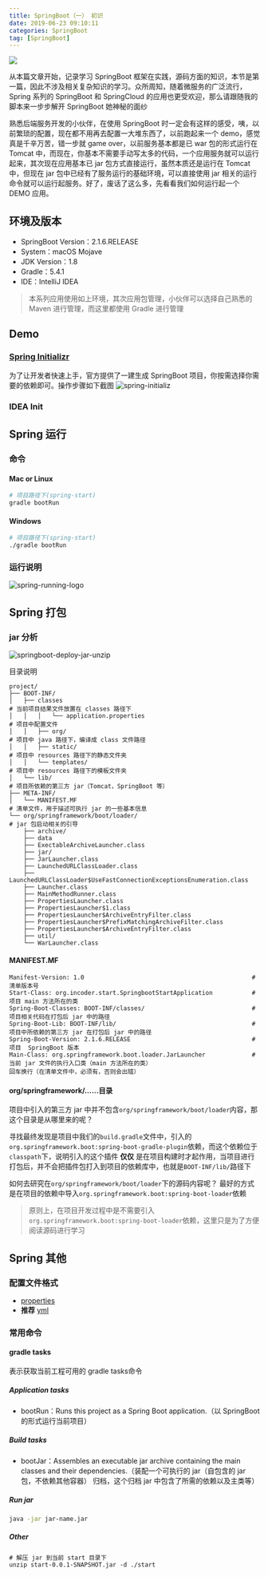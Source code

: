 ```yaml
---
title: SpringBoot（一） 初识
date: 2019-06-23 09:10:11
categories: SpringBoot
tag: [SpringBoot]
---
```


![](https://res.cloudinary.com/incoder/image/upload/v1561900597/blog/springboot.jpg)

<!-- more -->

从本篇文章开始，记录学习 SpringBoot 框架在实践，源码方面的知识，本节是第一篇，因此不涉及相关复杂知识的学习。众所周知，随着微服务的广泛流行，Spring 系列的 SpringBoot 和 SpringCloud 的应用也更受欢迎，那么请跟随我的脚本来一步步解开 SpringBoot 她神秘的面纱

熟悉后端服务开发的小伙伴，在使用 SpringBoot 时一定会有这样的感受，咦，以前繁琐的配置，现在都不用再去配置一大堆东西了，以前跑起来一个 demo，感觉真是千辛万苦，错一步就 game over，以前服务基本都是已 war 包的形式运行在 Tomcat 中，而现在，你基本不需要手动写太多的代码，一个应用服务就可以运行起来，其次现在应用基本已 jar 包方式直接运行，虽然本质还是运行在 Tomcat 中，但现在 jar 包中已经有了服务运行的基础环境，可以直接使用 jar 相关的运行命令就可以运行起服务。好了，废话了这么多，先看看我们如何运行起一个 DEMO 应用。

## 环境及版本
* SpringBoot Version：2.1.6.RELEASE
* System：macOS Mojave
* JDK Version：1.8
* Gradle：5.4.1
* IDE：IntelliJ IDEA

>本系列应用使用如上环境，其次应用包管理，小伙伴可以选择自己熟悉的 Maven 进行管理，而这里都使用 Gradle 进行管理

## Demo

### [Spring Initializr](https://start.spring.io)

为了让开发者快速上手，官方提供了一建生成 SpringBoot 项目，你按需选择你需要的依赖即可。操作步骤如下截图
![spring-initializ](https://res.cloudinary.com/incoder/image/upload/v1561906733/blog/spring-initializr.png)

### IDEA Init


## Spring 运行

### 命令

#### Mac or Linux

```bash
# 项目路径下(spring-start)
gradle bootRun
```

#### Windows

```bash
# 项目路径下(spring-start)
./gradle bootRun
```

### 运行说明

![spring-running-logo](https://res.cloudinary.com/incoder/image/upload/v1562167001/blog/spring-running-logo.png)


## Spring 打包

### jar 分析

![springboot-deploy-jar-unzip](https://res.cloudinary.com/incoder/image/upload/v1561259381/blog/springboot-deploy-jar-unzip.png)

目录说明
```
project/
├── BOOT-INF/                                                                   
│   ├── classes                                                                 # 当前项目结果文件放置在 classes 路径下
│   │   │   └── application.properties                                          # 项目中配置文件
│   │   ├── org/                                                                # 项目中 java 路径下，编译成 class 文件路径
│   │   ├── static/                                                             # 项目中 resources 路径下的静态文件夹
│   │   └── templates/                                                          # 项目中 resources 路径下的模板文件夹
│   └── lib/                                                                    # 项目所依赖的第三方 jar（Tomcat，SpringBoot 等）
├── META-INF/                                                                   
│   └── MANIFEST.MF                                                             # 清单文件，用于描述可执行 jar 的一些基本信息
└── org/springframework/boot/loader/                                            # jar 包启动相关的引导
    ├── archive/
    ├── data
    ├── ExectableArchiveLauncher.class
    ├── jar/
    ├── JarLauncher.class
    ├── LaunchedURLClassLoader.class
    ├── LaunchedURLClassLoader$UseFastConnectionExceptionsEnumeration.class
    ├── Launcher.class
    ├── MainMethodRunner.class
    ├── PropertiesLauncher.class
    ├── PropertiesLauncher$1.class
    ├── PropertiesLauncher$ArchiveEntryFilter.class
    ├── PropertiesLauncher$PrefixMatchingArchiveFilter.class
    ├── PropertiesLauncher$ArchiveEntryFilter.class
    ├── util/
    └── WarLauncher.class
```

#### MANIFEST.MF

```jar
Manifest-Version: 1.0                                               # 清单版本号
Start-Class: org.incoder.start.SpringbootStartApplication           # 项目 main 方法所在的类
Spring-Boot-Classes: BOOT-INF/classes/                              # 项目相关代码在打包后 jar 中的路径
Spring-Boot-Lib: BOOT-INF/lib/                                      # 项目中所依赖的第三方 jar 在打包后 jar 中的路径
Spring-Boot-Version: 2.1.6.RELEASE                                  # 项目  SpringBoot 版本
Main-Class: org.springframework.boot.loader.JarLauncher             # 当前 jar 文件的执行入口类（main 方法所在的类）
回车换行（在清单文件中，必须有，否则会出错）
```

#### org/springframework/……目录
项目中引入的第三方 jar 中并不包含`org/springframework/boot/loader`内容，那这个目录是从哪里来的呢？

寻找最终发现是项目中我们的`build.gradle`文件中，引入的`org.springframework.boot:spring-boot-gradle-plugin`依赖，而这个依赖位于`classpath`下，说明引入的这个插件 **仅仅** 是在项目构建时才起作用，当项目进行打包后，并不会把插件包打入到项目的依赖库中，也就是`BOOT-INF/lib/`路径下

如何去研究在`org/springframework/boot/loader`下的源码内容呢？
最好的方式是在项目的依赖中导入`org.springframework.boot:spring-boot-loader`依赖

>原则上，在项目开发过程中是不需要引入`org.springframework.boot:spring-boot-loader`依赖，这里只是为了方便阅读源码进行学习

## Spring 其他

### 配置文件格式

* [properties](https://en.wikipedia.org/wiki/.properties)
* **推荐** [yml](https://en.wikipedia.org/wiki/YAML)

### 常用命令

#### gradle tasks

表示获取当前工程可用的 gradle tasks命令

##### Application tasks

* bootRun：Runs this project as a Spring Boot application.（以 SpringBoot 的形式运行当前项目）

##### Build tasks

* bootJar：Assembles an executable jar archive containing the main classes and their dependencies.（装配一个可执行的 jar（自包含的 jar 包，不依赖其他容器） 归档，这个归档 jar 中包含了所需的依赖以及主类等）

##### Run jar

```bash
java -jar jar-name.jar
```

##### Other
```
# 解压 jar 到当前 start 目录下
unzip start-0.0.1-SNAPSHOT.jar -d ./start
```